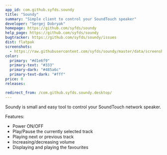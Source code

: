 ```yaml
---
app_id: com.github.syfds.soundy
title: "Soundy"
summary: "Simple client to control your SoundTouch speaker"
developer: "Sergej Dobryak"
homepage: https://github.com/syfds/soundy
help_page: https://github.com/syfds/soundy
bugtracker: https://github.com/syfds/soundy/issues
dist: flatpak
screenshots:
  - https://raw.githubusercontent.com/syfds/soundy/master/data/screenshot/screenshot-1.png
color:
  primary: "#d1e6f9"
  primary-text: "#333"
  primary-dark: "#485a6c"
  primary-text-dark: "#fff"
price: 0
releases:

redirect_from: /com.github.syfds.soundy.desktop/
---
```


<p>Soundy is small and easy tool to control your SoundTouch network speaker.</p>
<p>Features:</p>
<ul>
<li>Power ON/OFF</li>
<li>Play/Pause the currently selected track</li>
<li>Playing next or previous track</li>
<li>Increasing/decreasing volume</li>
<li>Displaying and playing the favourites</li>
</ul>